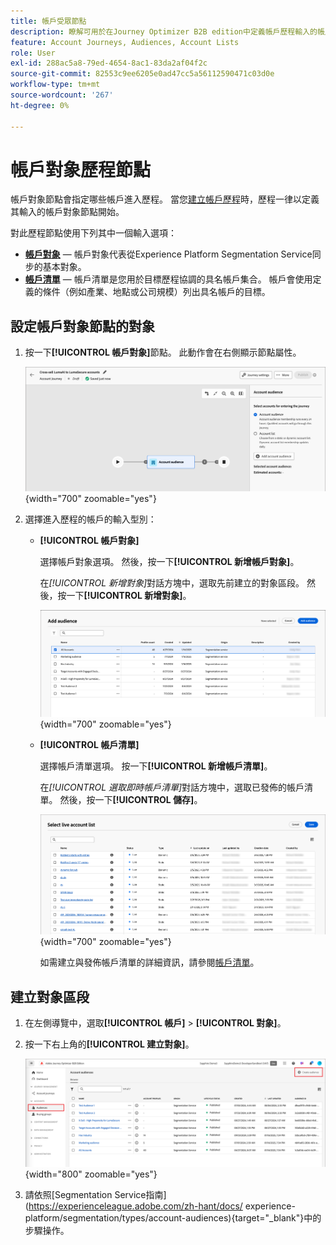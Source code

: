 ```yaml
---
title: 帳戶受眾節點
description: 瞭解可用於在Journey Optimizer B2B edition中定義帳戶歷程輸入的帳戶對象節點型別。
feature: Account Journeys, Audiences, Account Lists
role: User
exl-id: 288ac5a8-79ed-4654-8ac1-83da2af04f2c
source-git-commit: 82553c9ee6205e0ad47cc5a56112590471c03d0e
workflow-type: tm+mt
source-wordcount: '267'
ht-degree: 0%

---
```



# 帳戶對象歷程節點

帳戶對象節點會指定哪些帳戶進入歷程。 當您[建立帳戶歷程](./journey-overview.md#create-an-account-journey)時，歷程一律以定義其輸入的帳戶對象節點開始。

對此歷程節點使用下列其中一個輸入選項：

* **[帳戶對象](../audiences/account-audience-overview.md)** — 帳戶對象代表從Experience Platform Segmentation Service同步的基本對象。
* **[帳戶清單](../accounts/account-lists.md)** — 帳戶清單是您用於目標歷程協調的具名帳戶集合。 帳戶會使用定義的條件（例如產業、地點或公司規模）列出具名帳戶的目標。

## 設定帳戶對象節點的對象

1. 按一下&#x200B;**[!UICONTROL 帳戶對象]**&#x200B;節點。 此動作會在右側顯示節點屬性。

   ![帳戶對象歷程節點](./assets/account-journey-account-audience-node.png){width="700" zoomable="yes"}

1. 選擇進入歷程的帳戶的輸入型別：

   * **[!UICONTROL 帳戶對象]**

     選擇帳戶對象選項。 然後，按一下&#x200B;**[!UICONTROL 新增帳戶對象]**。

     在&#x200B;_[!UICONTROL 新增對象]_&#x200B;對話方塊中，選取先前建立的對象區段。 然後，按一下&#x200B;**[!UICONTROL 新增對象]**。

     ![選取節點的對象區段](./assets/node-audience-add-dialog.png){width="700" zoomable="yes"}

   * **[!UICONTROL 帳戶清單]**

     選擇帳戶清單選項。 按一下&#x200B;**[!UICONTROL 新增帳戶清單]**。

     在&#x200B;_[!UICONTROL 選取即時帳戶清單]_&#x200B;對話方塊中，選取已發佈的帳戶清單。 然後，按一下&#x200B;**[!UICONTROL 儲存]**。

     ![選取節點的即時帳戶清單](./assets/account-journey-account-audience-select-account-list.png){width="700" zoomable="yes"}

     如需建立與發佈帳戶清單的詳細資訊，請參閱[帳戶清單](../accounts/account-lists.md)。

## 建立對象區段

1. 在左側導覽中，選取&#x200B;**[!UICONTROL 帳戶]** > **[!UICONTROL 對象]**。

1. 按一下右上角的&#x200B;**[!UICONTROL 建立對象]**。

   ![建立對象區段](./assets/audiences-list-create.png){width="800" zoomable="yes"}

1. 請依照[Segmentation Service指南](https://experienceleague.adobe.com/zh-hant/docs/ experience-platform/segmentation/types/account-audiences){target="_blank"}中的步驟操作。
